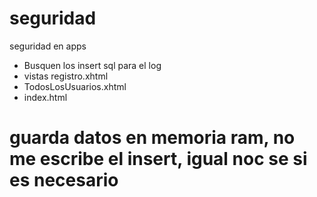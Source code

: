 # seguridad
seguridad en apps
* Busquen los insert sql para el log
* vistas registro.xhtml
* TodosLosUsuarios.xhtml
* index.html

# guarda datos en memoria ram, no me escribe el insert, igual noc se si es necesario
